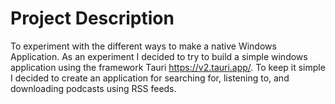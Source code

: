 # Project Description
To experiment with the different ways to make a native Windows Application. As an experiment I decided to try to build a simple windows application using the framework Tauri https://v2.tauri.app/. To keep it simple I decided to create an application for searching for, listening to, and downloading podcasts using RSS feeds. 
